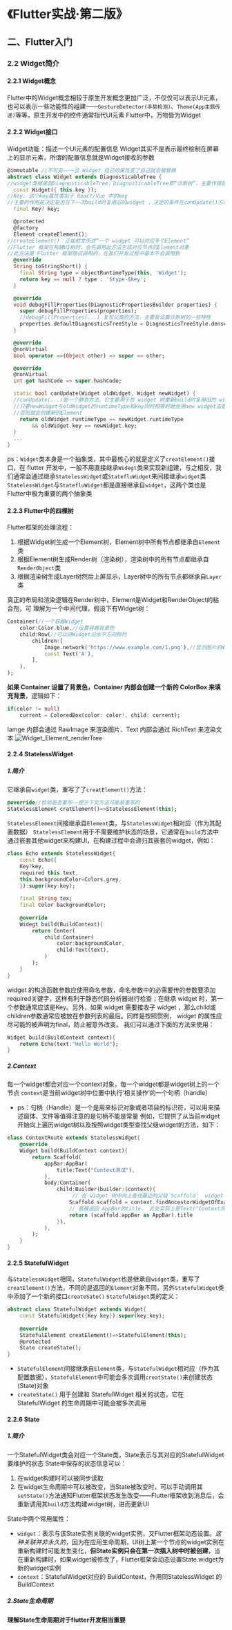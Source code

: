 # 《Flutter实战·第二版》
## 二、Flutter入门
### 2.2 Widget简介
#### 2.2.1 Widget概念
Flutter中的Widget概念相较于原生开发概念更加广泛，不仅仅可以表示UI元素，也可以表示一些功能性的组建——`GestureDetector(手势检测)`、`Theme(App主题传递)`等等，原生开发中的控件通常指代UI元素
Flutter中，万物皆为Widget

#### 2.2.2 Widget接口
Widget功能：描述一个UI元素的配置信息
Widget其实不是表示最终绘制在屏幕上的显示元素，所谓的配置信息就是Widget接收的参数
```Dart
@immutable //不可变——一旦 Widget 自己的属性变了自己就会被替换
abstract class Widget extends DiagnosticableTree {
//widget类继承自DiagnosticableTree，DiagnosticableTree即“诊断树”，主要作用是提供调试信息
  const Widget({ this.key });
//Key: 这个key属性类似于 React/Vue 中的key
//主要的作用是决定是否在下一次build时复用旧的widget ，决定的条件在canUpdate()方法中
  final Key? key;

  @protected
  @factory
  Element createElement();
//createElement()：正如前文所述“一个 widget 可以对应多个Element”
//Flutter 框架在构建UI树时，会先调用此方法生成对应节点的Element对象
//此方法是 Flutter 框架隐式调用的，在我们开发过程中基本不会调用到
  @override
  String toStringShort() {
    final String type = objectRuntimeType(this, 'Widget');
    return key == null ? type : '$type-$key';
  }

  @override
  void debugFillProperties(DiagnosticPropertiesBuilder properties) {
    super.debugFillProperties(properties);
    //debugFillProperties(...) 复写父类的方法，主要是设置诊断树的一些特性
    properties.defaultDiagnosticsTreeStyle = DiagnosticsTreeStyle.dense;
  }

  @override
  @nonVirtual
  bool operator ==(Object other) => super == other;

  @override
  @nonVirtual
  int get hashCode => super.hashCode;

  static bool canUpdate(Widget oldWidget, Widget newWidget) {
  //canUpdate(...)是一个静态方法，它主要用于在 widget 树重新build时复用旧的 widget 
  //只要newWidget与oldWidget的runtimeType和key同时相等时就会用new widget去更新Element对象的配置
  //否则就会创建新的Element
    return oldWidget.runtimeType == newWidget.runtimeType
        && oldWidget.key == newWidget.key;
  }
  ...
}
```
ps：`Widget`类本身是一个抽象类，其中最核心的就是定义了`creatElement()`接口，在 flutter 开发中，一般不用直接继承`Widegt`类来实现新组建，与之相反，我们通常会通过继承`StatelessWidget`或`StatefluWidget`来间接继承`widget`类
`StatelessWidget`与`StatefluWidget`都是直接继承自`widget`，这两个类也是 Flutter中极为重要的两个抽象类
#### 2.2.3 Flutter中的四棵树
Flutter框架的处理流程：
1. 根据Widget树生成一个Element树，Element树中所有节点都继承自`Element`类
2. 根据Element树生成Render树（渲染树），渲染树中的所有节点都继承自`RenderObject`类
3. 根据渲染树生成Layer树然后上屏显示，Layer树中的所有节点都继承自`Layer`类

真正的布局和渲染逻辑在Render树中，Element是Widget和RenderObject的粘合剂，可
理解为一个中间代理，假设下有Widget树：
```Dart
Container(//一个容器Widget
    color:Color.blue,//设置容器背景色
    child:Row(//可以讲Widget沿水平方向排列
        children:[
            Image.network('https://www.example.com/1.png'),//显示图片的Widget
            const Text('A'),
        ],
    ),
);
```
**如果 Container 设置了背景色，Container 内部会创建一个新的 ColorBox 来填充背景**，逻辑如下：
```Dart
if(color != null)
    current = ColoredBox(color: color!, child: current);
```
Iamge 内部会通过 RawImage 来渲染图片、Text 内部会通过 RichText 来渲染文本
![Widget_Element_renderTree](media/17315641510404/%E4%B8%89%E6%A0%91%E7%BB%93%E6%9E%84%E5%9B%BE.png)

#### 2.2.4 StatelessWidget
##### 1.简介
它继承自`widget`类，重写了了`creatElement()`方法：
```Dart
@override//检验是否重写——提示下文方法可能是重写的
StatelessElement cratElement()=>StatelessElement(this);
```
`StatelessElement`间接继承自`Element`类，与`StatelessWidget`相对应（作为其配置数据）
`StatelessElement`用于不需要维护状态的场景，它通常在`build`方法中通过嵌套其他widget来构建UI，在构建过程中会递归其嵌套的widget，例如：
```Dart
class Echo extends StatelessWidget{
    const Echo({
    Key?key,
    required this.text,
    this.backgroundColor=Colors.grey,
    }):super(key:key);
    
    final String tex;
    final Color backgroundColor;
    
    @override
    Widegt build(BuildContext){
        return Center(
            child:Container(
                color:backgroundColor,
                child:Text(text),
            )
        );
    }
}
```
widget 的构造函数参数应使用命名参数，命名参数中的必需要传的参数要添加required关键字，这样有利于静态代码分析器进行检查；在继承 widget 时，第一个参数通常应该是Key。另外，如果 widget 需要接收子 widget ，那么child或children参数通常应被放在参数列表的最后。同样是按照惯例， widget 的属性应尽可能的被声明为final，防止被意外改变。
我们可以通过下面的方法来使用：
```Dart
Widget build(BuildContext context){
    return Echo(text:"Hello World");
}
```

##### 2.Context
每一个widget都会对应一个context对象，每一个widget都是widget树上的一个节点
`context`是当前widget树中位置中执行‘相关操作’的一个句柄（handle）
* ps：句柄（Handle）是一个是用来标识对象或者项目的标识符，可以用来描述窗体、文件等值得注意的是句柄不能是常量
例如，它提供了从当前widget开始向上遍历widget树以及按照widget类型查找父级widget的方法，如下：
```Dart
class ContextRoute extends StatelessWidget{
    @override
    Widget build(BuildContext context){
        return Scaffold(
            appBar:AppBar(
                title:Text("Context测试"),
            ),
            body:Container(
                child:Builder(builder:(context){
                     // 在 widget 树中向上查找最近的父级`Scaffold`  widget 
                    Scaffold scaffold = context.findAncestorWidgetOfExactType<Scaffold>();
                    // 直接返回 AppBar的title， 此处实际上是Text("Context测试")
                    return (scaffold.appBar as AppBar).title
                }),
            ),
        );
    }
}
```
#### 2.2.5 StatefulWidget
与`StatelessWidget`相同，`StatefulWidget`也是继承自`widget`类，重写了`creatElement()`方法，不同的是返回的`Element`对象不同，另外`StatefulWidget`类中添加了一个新的接口`createSate()`
`StatefulWidget`类的定义：
```Dart
abstract class StatefulWidget extends Widget{
    const StatefulWidget({Key key}):super(key:key);
    
    @override
    StatefulElement creatElement()=>StatefulElement(this);
    @protected
    State createState();
}
```
* `StatefulElement`间接继承自`Element`类，与`StatefulWidget`相对应（作为其配置数据），`StatefulElement`中可能会多次调用`creatState()`来创建状态(State)对象
* `createState()` 用于创建和 StatefulWidget 相关的状态，它在StatefulWidget 的生命周期中可能会被多次调用

#### 2.2.6 State
##### 1.简介
一个StatefulWidget类会对应一个State类，State表示与其对应的StatefulWidget要维护的状态
State中保存的状态信息可以：
1. 在widget构建时可以被同步读取
2. 在widget生命周期中可以被改变，当State被改变时，可以手动调用其`setState()`方法通知Flutter框架状态发生改变——Flutter框架收到消息后，会重新调用其`build`方法构建widget树，进而更新UI


State中两个常用属性：
* `widget`：表示与该State实例关联的widget实例，又Flutter框架动态设置。*这种关联并非永久的*，因为在应用生命周期，UI树上某一个节点的widget实例在重新构建时可能发生变化，**但State实例只会在第一次插入树中时被创建**，当在重新构建时，如果widget被修改了，Flutter框架会动态设置State.widget为新的widget实例
* `context`：StatefulWidget对应的 BuildContext，作用同StatelessWidget 的BuildContext

##### 2.State生命周期
**理解State生命周期对于flutter开发相当重要**
